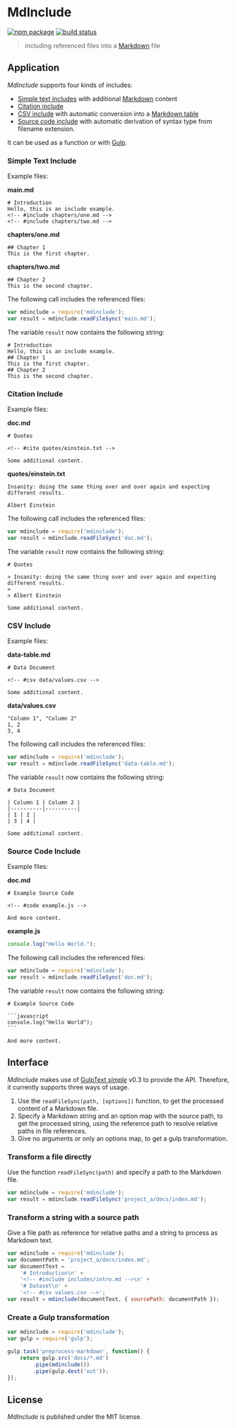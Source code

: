 # MdInclude

[![npm package][npm-img]][npm-url]
[![build status][travis-img]][travis-url]

> including referenced files into a [Markdown] file

## Application

_MdInclude_ supports four kinds of includes:

* [Simple text includes](#simple-text-include) with additional [Markdown] content
* [Citation include](#citation-include)
* [CSV include](#csv-include) with automatic conversion into a [Markdown table][mdtables]
* [Source code include](#source-code-include) with automatic derivation of syntax type from filename extension.

It can be used as a function or with [Gulp].

### Simple Text Include

Example files:

**main.md**

```
# Introduction
Hello, this is an include example.
<!-- #include chapters/one.md -->
<!-- #include chapters/two.md -->
```

**chapters/one.md**

```
## Chapter 1
This is the first chapter.
```

**chapters/two.md**

```
## Chapter 2
This is the second chapter.
```

The following call includes the referenced files:

```js
var mdinclude = require('mdinclude');
var result = mdinclude.readFileSync('main.md');
```

The variable `result` now contains the following string:

```
# Introduction
Hello, this is an include example.
## Chapter 1
This is the first chapter.
## Chapter 2
This is the second chapter.
```

### Citation Include

Example files:

**doc.md**

```
# Quotes

<!-- #cite quotes/einstein.txt -->

Some additional content.
```

**quotes/einstein.txt**

```
Insanity: doing the same thing over and over again and expecting different results.

Albert Einstein
```

The following call includes the referenced files:

```js
var mdinclude = require('mdinclude');
var result = mdinclude.readFileSync('doc.md');
```

The variable `result` now contains the following string:

```
# Quotes

> Insanity: doing the same thing over and over again and expecting different results.
> 
> Albert Einstein

Some additional content.
```

### CSV Include

Example files:

**data-table.md**

```
# Data Document

<!-- #csv data/values.csv -->

Some additional content.
```

**data/values.csv**

```csv
"Column 1", "Column 2"
1, 2
3, 4
```

The following call includes the referenced files:

```js
var mdinclude = require('mdinclude');
var result = mdinclude.readFileSync('data-table.md');
```

The variable `result` now contains the following string:

```
# Data Document

| Column 1 | Column 2 |
|----------|----------|
| 1 | 2 |
| 3 | 4 |

Some additional content.
```

### Source Code Include

Example files:

**doc.md**

```
# Example Source Code

<!-- #code example.js -->

And more content.
```

**example.js**

```js
console.log("Hello World.");
```

The following call includes the referenced files:

```js
var mdinclude = require('mdinclude');
var result = mdinclude.readFileSync('doc.md');
```

The variable `result` now contains the following string:

    # Example Source Code
    
    ```javascript
    console.log("Hello World");
    ```
    
    And more content.

## Interface

_MdInclude_ makes use of [GulpText _simple_][gulp-text-simple] v0.3 to provide the API.
Therefore, it currently supports three ways of usage.

1. Use the `readFileSync(path, [options])` function, to get the processed
   content of a Markdown file.
2. Specify a Markdown string and an option map with the source path,
   to get the processed string, using the reference path to resolve
   relative paths in file references.
3. Give no arguments or only an options map, to get a gulp transformation.

### Transform a file directly

Use the function `readFileSync(path)` and specify a path to the Markdown file.

```js
var mdinclude = require('mdinclude');
var result = mdinclude.readFileSync('project_a/docs/index.md');
```

### Transform a string with a source path

Give a file path as reference for relative paths and a string
to process as Markdown text.

```js
var mdinclude = require('mdinclude');
var documentPath = 'project_a/docs/index.md';
var documentText =
	'# Introduction\n' +
	'<!-- #include includes/intro.md -->\n' +
	'# Dataset\n' +
	'<!-- #csv values.csv -->';
var result = mdinclude(documentText, { sourcePath: documentPath });
```

### Create a Gulp transformation

```js
var mdinclude = require('mdinclude');
var gulp = require('gulp');

gulp.task('preprocess-markdown', function() {
	return gulp.src('docs/*.md')
		.pipe(mdinclude())
		.pipe(gulp.dest('out'));
});
```

## License

_MdInclude_ is published under the MIT license.

[npm-url]: https://www.npmjs.com/package/mdinclude
[npm-img]: https://img.shields.io/npm/v/mdinclude.svg
[travis-img]: https://img.shields.io/travis/mastersign/mdinclude/master.svg
[travis-url]: https://travis-ci.org/mastersign/mdinclude
[Gulp]: http://gulpjs.com
[Markdown]: https://daringfireball.net/projects/markdown/
[mdtables]: https://michelf.ca/projects/php-markdown/extra/#table
[gulp-text-simple]: https://www.npmjs.com/package/gulp-text-simple
